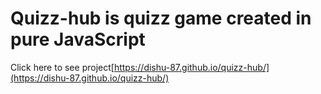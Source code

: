 # Quizz-hub is quizz game created in pure JavaScript
Click here to see project[https://dishu-87.github.io/quizz-hub/](https://dishu-87.github.io/quizz-hub/)
